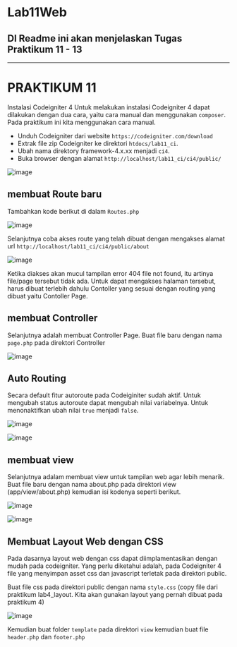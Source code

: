 # Lab11Web
## DI Readme ini akan menjelaskan Tugas Praktikum 11 - 13
---

# PRAKTIKUM 11
Instalasi Codeigniter 4
Untuk melakukan instalasi Codeigniter 4 dapat dilakukan dengan dua cara, yaitu cara 
manual dan menggunakan `composer`. Pada praktikum ini kita menggunakan cara 
manual.
* Unduh Codeigniter dari website `https://codeigniter.com/download`
* Extrak file zip Codeigniter ke direktori `htdocs/lab11_ci`.
* Ubah nama direktory framework-4.x.xx menjadi `ci4`.
* Buka browser dengan alamat `http://localhost/lab11_ci/ci4/public/`

![image](https://user-images.githubusercontent.com/101393632/176114727-fb2d9470-1c25-4826-af6c-7c6d7d3220c0.png)

## membuat Route baru
Tambahkan kode berikut di dalam `Routes.php`

![image](https://user-images.githubusercontent.com/101393632/176117359-a8d84586-873a-4e47-96af-4fcb2c10300e.png)

Selanjutnya coba akses route yang telah dibuat dengan mengakses alamat url `http://localhost/lab11_ci/ci4/public/about`

![image](https://user-images.githubusercontent.com/101393632/176117888-74196594-cac2-43e3-9809-06e53af4fa69.png)

Ketika diakses akan mucul tampilan error 404 file not found, itu artinya file/page 
tersebut tidak ada. Untuk dapat mengakses halaman tersebut, harus dibuat terlebih 
dahulu Contoller yang sesuai dengan routing yang dibuat yaitu Contoller Page.

## membuat Controller
Selanjutnya adalah membuat Controller Page. Buat file baru dengan nama `page.php`
pada direktori Controller

![image](https://user-images.githubusercontent.com/101393632/176118307-7691576e-3af1-4e05-a9b2-69149f37c415.png)

## Auto Routing
Secara default fitur autoroute pada Codeiginiter sudah aktif. Untuk mengubah status 
autoroute dapat mengubah nilai variabelnya. Untuk menonaktifkan ubah nilai `true`
menjadi `false`.

![image](https://user-images.githubusercontent.com/101393632/176118748-036ef448-88eb-4fa4-baaa-4cf523961890.png)

![image](https://user-images.githubusercontent.com/101393632/176119041-a4449459-21ee-4000-bfa2-10de9d415cba.png)

## membuat view
Selanjutnya adalam membuat view untuk tampilan web agar lebih menarik. Buat file 
baru dengan nama about.php pada direktori view (app/view/about.php) kemudian isi 
kodenya seperti berikut.

![image](https://user-images.githubusercontent.com/101393632/176124049-c55aff7b-189a-4621-922a-6e48ac7d9bbd.png)


![image](https://user-images.githubusercontent.com/101393632/176123983-6d1394ca-9b1f-42ab-80e8-c6fa62a843ae.png)

## Membuat Layout Web dengan CSS
Pada dasarnya layout web dengan css dapat diimplamentasikan dengan mudah pada 
codeigniter. Yang perlu diketahui adalah, pada Codeigniter 4 file yang menyimpan asset 
css dan javascript terletak pada direktori public. 

Buat file css pada direktori public dengan nama `style.css` (copy file dari praktikum 
lab4_layout. Kita akan gunakan layout yang pernah dibuat pada praktikum 4)

![image](https://user-images.githubusercontent.com/101393632/176124718-797c7467-dcf3-431f-bfd1-3a140ab095e3.png)

Kemudian buat folder `template` pada direktori `view` kemudian buat file `header.php` dan 
`footer.php`

